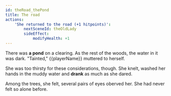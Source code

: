 ```yaml
---
id: theRoad_thePond
title: The road
actions:
    'She returned to the road (+1 hitpoints)':
        nextSceneId: theOldLady
        sideEffect:
            modifyHealth: +1
---
```


There was **a pond** on a clearing. As the rest of the woods, the water in it was dark. "Tainted," {{playerName}} muttered to herself.

She was too thirsty for these considerations, though. She knelt, washed her hands in the muddy water and **drank** as much as she dared.

Among the trees, she felt, several pairs of eyes oberved her. She had never felt so alone before.
